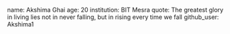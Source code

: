 name: Akshima Ghai
age: 20
institution: BIT Mesra
quote: The greatest glory in living lies not in never falling, but in rising every time we fall
github_user: Akshima1
